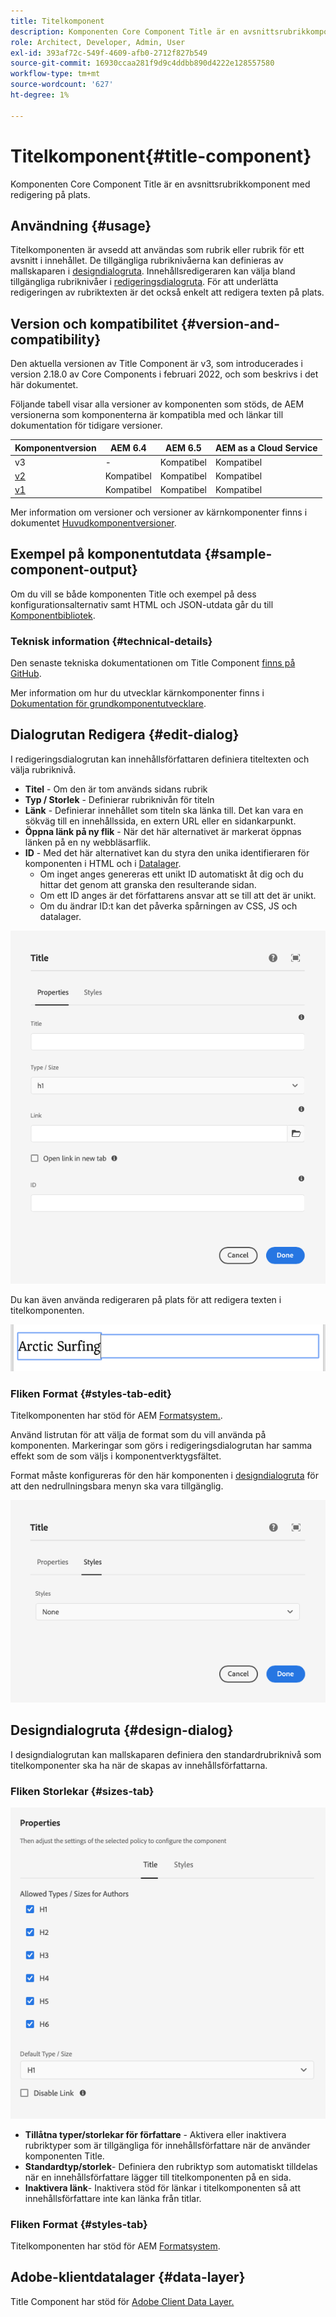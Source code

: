 ```yaml
---
title: Titelkomponent
description: Komponenten Core Component Title är en avsnittsrubrikkomponent med redigering på plats.
role: Architect, Developer, Admin, User
exl-id: 393af72c-549f-4609-afb0-2712f827b549
source-git-commit: 16930ccaa281f9d9c4ddbb890d4222e128557580
workflow-type: tm+mt
source-wordcount: '627'
ht-degree: 1%

---
```


# Titelkomponent{#title-component}

Komponenten Core Component Title är en avsnittsrubrikkomponent med redigering på plats.

## Användning {#usage}

Titelkomponenten är avsedd att användas som rubrik eller rubrik för ett avsnitt i innehållet. De tillgängliga rubriknivåerna kan definieras av mallskaparen i [designdialogruta](#design-dialog). Innehållsredigeraren kan välja bland tillgängliga rubriknivåer i [redigeringsdialogruta](#edit-dialog). För att underlätta redigeringen av rubriktexten är det också enkelt att redigera texten på plats.

## Version och kompatibilitet {#version-and-compatibility}

Den aktuella versionen av Title Component är v3, som introducerades i version 2.18.0 av Core Components i februari 2022, och som beskrivs i det här dokumentet.

Följande tabell visar alla versioner av komponenten som stöds, de AEM versionerna som komponenterna är kompatibla med och länkar till dokumentation för tidigare versioner.

| Komponentversion | AEM 6.4 | AEM 6.5 | AEM as a Cloud Service |
|---|---|---|---|
| v3 | - | Kompatibel | Kompatibel |
| [v2](v2/title.md) | Kompatibel | Kompatibel | Kompatibel |
| [v1](v1/title-v1.md) | Kompatibel | Kompatibel | Kompatibel |

Mer information om versioner och versioner av kärnkomponenter finns i dokumentet [Huvudkomponentversioner](/help/versions.md).

## Exempel på komponentutdata {#sample-component-output}

Om du vill se både komponenten Title och exempel på dess konfigurationsalternativ samt HTML och JSON-utdata går du till [Komponentbibliotek](https://adobe.com/go/aem_cmp_library_title).

### Teknisk information {#technical-details}

Den senaste tekniska dokumentationen om Title Component [finns på GitHub](https://adobe.com/go/aem_cmp_tech_title_v2).

Mer information om hur du utvecklar kärnkomponenter finns i [Dokumentation för grundkomponentutvecklare](/help/developing/overview.md).

## Dialogrutan Redigera {#edit-dialog}

I redigeringsdialogrutan kan innehållsförfattaren definiera titeltexten och välja rubriknivå.

* **Titel** - Om den är tom används sidans rubrik
* **Typ / Storlek** - Definierar rubriknivån för titeln
* **Länk** - Definierar innehållet som titeln ska länka till. Det kan vara en sökväg till en innehållssida, en extern URL eller en sidankarpunkt.
* **Öppna länk på ny flik** - När det här alternativet är markerat öppnas länken på en ny webbläsarflik.
* **ID** - Med det här alternativet kan du styra den unika identifieraren för komponenten i HTML och i [Datalager](/help/developing/data-layer/overview.md).
   * Om inget anges genereras ett unikt ID automatiskt åt dig och du hittar det genom att granska den resulterande sidan.
   * Om ett ID anges är det författarens ansvar att se till att det är unikt.
   * Om du ändrar ID:t kan det påverka spårningen av CSS, JS och datalager.

![Redigeringsdialogrutan för titelkomponent](/help/assets/title-edit.png)

Du kan även använda redigeraren på plats för att redigera texten i titelkomponenten.

![In-place editing of Title Component](/help/assets/title-edit-inline.png)

### Fliken Format {#styles-tab-edit}

Titelkomponenten har stöd för AEM [Formatsystem.](/help/get-started/authoring.md#component-styling).

Använd listrutan för att välja de format som du vill använda på komponenten. Markeringar som görs i redigeringsdialogrutan har samma effekt som de som väljs i komponentverktygsfältet.

Format måste konfigureras för den här komponenten i [designdialogruta](#design-dialog) för att den nedrullningsbara menyn ska vara tillgänglig.

![Fliken Stilar i redigeringsdialogrutan för komponenten Titel](/help/assets/title-edit-styles.png)

## Designdialogruta {#design-dialog}

I designdialogrutan kan mallskaparen definiera den standardrubriknivå som titelkomponenter ska ha när de skapas av innehållsförfattarna.

### Fliken Storlekar {#sizes-tab}

![Title Components&#39;&#39;s design dialog](/help/assets/title-design.png)

* **Tillåtna typer/storlekar för författare** - Aktivera eller inaktivera rubriktyper som är tillgängliga för innehållsförfattare när de använder komponenten Title.
* **Standardtyp/storlek**- Definiera den rubriktyp som automatiskt tilldelas när en innehållsförfattare lägger till titelkomponenten på en sida.
* **Inaktivera länk**- Inaktivera stöd för länkar i titelkomponenten så att innehållsförfattare inte kan länka från titlar.

### Fliken Format {#styles-tab}

Titelkomponenten har stöd för AEM [Formatsystem](/help/get-started/authoring.md#component-styling).

## Adobe-klientdatalager {#data-layer}

Title Component har stöd för [Adobe Client Data Layer.](/help/developing/data-layer/overview.md)
